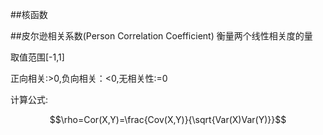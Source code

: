 ##核函数

##皮尔逊相关系数(Person Correlation Coefficient)
衡量两个线性相关度的量

取值范围[-1,1]

正向相关:>0,负向相关：<0,无相关性:=0

计算公式:

$$\rho=Cor(X,Y)=\frac{Cov(X,Y)}{\sqrt{Var(X)Var(Y)}}$$


